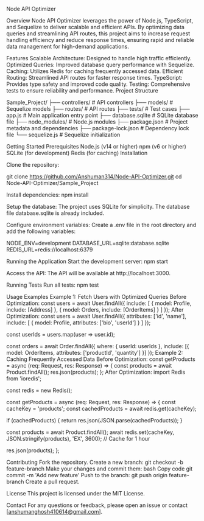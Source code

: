 Node API Optimizer

Overview
Node API Optimizer leverages the power of Node.js, TypeScript, and Sequelize to deliver scalable and efficient APIs. By optimizing data queries and streamlining API routes, this project aims to increase request handling efficiency and reduce response times, ensuring rapid and reliable data management for high-demand applications.

Features
Scalable Architecture: Designed to handle high traffic efficiently.
Optimized Queries: Improved database query performance with Sequelize.
Caching: Utilizes Redis for caching frequently accessed data.
Efficient Routing: Streamlined API routes for faster response times.
TypeScript: Provides type safety and improved code quality.
Testing: Comprehensive tests to ensure reliability and performance.
Project Structure

Sample_Project/
├── controllers/         # API controllers
├── models/              # Sequelize models
├── routes/              # API routes
├── tests/               # Test cases
├── app.js               # Main application entry point
├── database.sqlite      # SQLite database file
├── node_modules/        # Node.js modules
├── package.json         # Project metadata and dependencies
├── package-lock.json    # Dependency lock file
└── sequelize.js         # Sequelize initialization

Getting Started
Prerequisites
Node.js (v14 or higher)
npm (v6 or higher)
SQLite (for development)
Redis (for caching)
Installation

Clone the repository:

git clone https://github.com/Anshuman314/Node-API-Optimizer.git
cd Node-API-Optimizer/Sample_Project

Install dependencies:
npm install

Setup the database:
The project uses SQLite for simplicity. The database file database.sqlite is already included.

Configure environment variables:
Create a .env file in the root directory and add the following variables:

NODE_ENV=development
DATABASE_URL=sqlite:database.sqlite
REDIS_URL=redis://localhost:6379

Running the Application
Start the development server:
npm start

Access the API:
The API will be available at http://localhost:3000.

Running Tests
Run all tests:
npm test

Usage Examples
Example 1: Fetch Users with Optimized Queries
Before Optimization:
const users = await User.findAll({
  include: [
    { model: Profile, include: [Address] },
    { model: Orders, include: [OrderItems] }
  ]
});
After Optimization:
const users = await User.findAll({
  attributes: ['id', 'name'],
  include: [
    { model: Profile, attributes: ['bio', 'userId'] }
  ]
});

const userIds = users.map(user => user.id);

const orders = await Order.findAll({
  where: { userId: userIds },
  include: [{ model: OrderItems, attributes: ['productId', 'quantity'] }]
});
Example 2: Caching Frequently Accessed Data
Before Optimization:
const getProducts = async (req: Request, res: Response) => {
  const products = await Product.findAll();
  res.json(products);
};
After Optimization:
import Redis from 'ioredis';

const redis = new Redis();

const getProducts = async (req: Request, res: Response) => {
  const cacheKey = 'products';
  const cachedProducts = await redis.get(cacheKey);

  if (cachedProducts) {
    return res.json(JSON.parse(cachedProducts));
  }

  const products = await Product.findAll();
  await redis.set(cacheKey, JSON.stringify(products), 'EX', 3600); // Cache for 1 hour

  res.json(products);
};

Contributing
Fork the repository.
Create a new branch:
git checkout -b feature-branch
Make your changes and commit them:
bash
Copy code
git commit -m 'Add new feature'
Push to the branch:
git push origin feature-branch
Create a pull request.

License
This project is licensed under the MIT License.

Contact
For any questions or feedback, please open an issue or contact [anshumanghosh410614@gmail.com].
